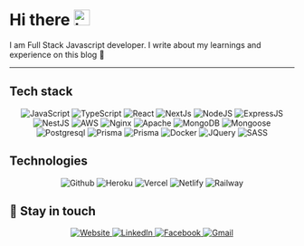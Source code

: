 # Hi there <img src="https://user-images.githubusercontent.com/1303154/88677602-1635ba80-d120-11ea-84d8-d263ba5fc3c0.gif" width="28px" alt="hi">

I am Full Stack Javascript developer. I write about my learnings and experience on this blog :rocket:

---

## Tech stack
<div align="center">
  <img alt="JavaScript" src="https://img.shields.io/badge/JavaScript-323330?style=for-the-badge&logo=javascript&logoColor=F7DF1E"/>
  <img alt="TypeScript" src="https://img.shields.io/badge/-Typescript-007acc?style=for-the-badge&labelColor=black&logo=typescript&logoColor=007acc">
  <img alt="React" src="https://img.shields.io/badge/React-20232A?style=for-the-badge&logo=react&logoColor=61DAFB"/>
  <img alt="NextJs" src="https://img.shields.io/badge/next.js-000000?style=for-the-badge&logo=nextdotjs&logoColor=white">
  <img alt="NodeJS" src="https://img.shields.io/badge/Node.js-339933?style=for-the-badge&logo=nodedotjs&logoColor=white">
  <img alt="ExpressJS" src="https://img.shields.io/badge/Express.js-000000?style=for-the-badge&logo=express&logoColor=white">
  <img alt="NestJS" src="https://img.shields.io/badge/nestjs-E0234E?style=for-the-badge&logo=nestjs&logoColor=white">
  <img alt="AWS" src="https://img.shields.io/badge/Amazon_AWS-FF9900?style=for-the-badge&logo=amazonaws&logoColor=white">
  <img alt="Nginx" src="https://img.shields.io/badge/Nginx-009639?style=for-the-badge&logo=nginx&logoColor=white">
  <img alt="Apache" src="https://img.shields.io/badge/Apache-D22128?style=for-the-badge&logo=Apache&logoColor=white">
  <img alt="MongoDB" src="https://img.shields.io/badge/MongoDB-4EA94B?style=for-the-badge&logo=mongodb&logoColor=white">
  <img alt="Mongoose" src="https://img.shields.io/badge/Mongoose-F2F2F2?style=for-the-badge">
  <img alt="Postgresql" src="https://img.shields.io/badge/PostgreSQL-316192?style=for-the-badge&logo=postgresql&logoColor=white">
  <img alt="Prisma" src="https://img.shields.io/badge/Prisma-3982CE?style=for-the-badge&logo=Prisma&logoColor=white">
  <img alt="Prisma" src="https://img.shields.io/badge/redis-%23DD0031.svg?&style=for-the-badge&logo=redis&logoColor=white">
  <img alt="Docker" src="https://img.shields.io/badge/Docker-2CA5E0?style=for-the-badge&logo=docker&logoColor=white">
  <img alt="JQuery" src="https://img.shields.io/badge/jQuery-0769AD?style=for-the-badge&logo=jquery&logoColor=white"/>
  <img alt="SASS" src="https://img.shields.io/badge/SASS-%23c26191.svg?style=for-the-badge&logo=sass&logoColor=white"/>
</div> 

## Technologies
<div align="center">
  <img alt="Github" src="https://img.shields.io/badge/github-%2320232a.svg?style=for-the-badge&logo=github&logoColor=ffffff"/>
  <img alt="Heroku" src="https://img.shields.io/badge/Heroku-430098?style=for-the-badge&logo=heroku&logoColor=white"/>
  <img alt="Vercel" src="https://img.shields.io/badge/Vercel-000000?style=for-the-badge&logo=vercel&logoColor=white"/>
  <img alt="Netlify" src="https://img.shields.io/badge/netlify-%232e3a3a.svg?style=for-the-badge&logo=netlify&logoColor=3BA5B1"/>
  <img alt="Railway" src="https://img.shields.io/badge/Railway-131415?style=for-the-badge&logo=railway&logoColor=white"/>
</div>

## :link:	Stay in touch

<div align="center">
  <a href="https://eminmustafazade.vercel.app/">
    <img alt="Website" src="https://img.shields.io/badge/website-000000?style=for-the-badge&logo=About.me&logoColor=white"/>
  </a>
  <a href="https://www.linkedin.com/in/emin-mustafazade-ba8475211/">
    <img alt="LinkedIn" src="https://img.shields.io/badge/linkedin-%230077B5.svg?style=for-the-badge&logo=linkedin&logoColor=white"/>
  </a>
  <a href="https://www.facebook.com/emin.mustafazade.750">
  <img alt="Facebook" src="https://img.shields.io/badge/Facebook-%231877F2.svg?style=for-the-badge&logo=Facebook&logoColor=white"/>
  </a>
  <a href="mailto:eminmustafazade2000@gmail.com">
  <img alt="Gmail" src="https://img.shields.io/badge/Gmail-D14836?style=for-the-badge&logo=gmail&logoColor=white" />
</a>
</div>
